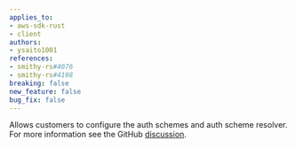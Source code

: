 ```yaml
---
applies_to:
- aws-sdk-rust
- client
authors:
- ysaito1001
references:
- smithy-rs#4076
- smithy-rs#4198
breaking: false
new_feature: false
bug_fix: false
---
```

Allows customers to configure the auth schemes and auth scheme resolver. For more information see the GitHub [discussion](https://github.com/smithy-lang/smithy-rs/discussions/4197).
